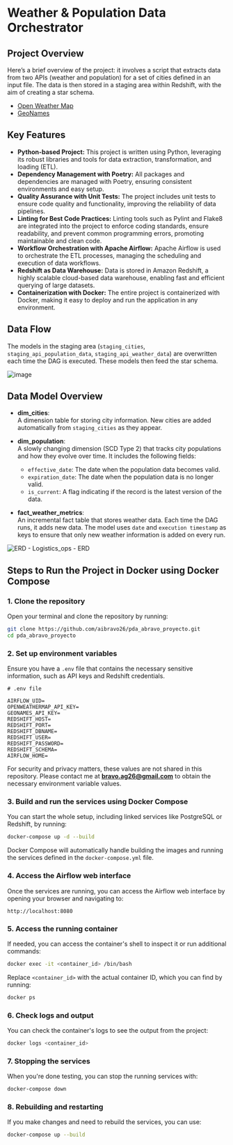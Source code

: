 # Weather & Population Data Orchestrator

## Project Overview

Here’s a brief overview of the project: it involves a script that extracts data from two APIs (weather and population) for a set of cities defined in an input file. The data is then stored in a staging area within Redshift, with the aim of creating a star schema.
* [Open Weather Map](https://openweathermap.org/)
* [GeoNames](https://www.geonames.org/)

## Key Features
* **Python-based Project:** This project is written using Python, leveraging its robust libraries and tools for data extraction, transformation, and loading (ETL).
* **Dependency Management with Poetry:** All packages and dependencies are managed with Poetry, ensuring consistent environments and easy setup.
* **Quality Assurance with Unit Tests:** The project includes unit tests to ensure code quality and functionality, improving the reliability of data pipelines.
* **Linting for Best Code Practices:** Linting tools such as Pylint and Flake8 are integrated into the project to enforce coding standards, ensure readability, and prevent common programming errors, promoting maintainable and clean code.
* **Workflow Orchestration with Apache Airflow:** Apache Airflow is used to orchestrate the ETL processes, managing the scheduling and execution of data workflows.
* **Redshift as Data Warehouse:** Data is stored in Amazon Redshift, a highly scalable cloud-based data warehouse, enabling fast and efficient querying of large datasets.
* **Containerization with Docker:** The entire project is containerized with Docker, making it easy to deploy and run the application in any environment.

## Data Flow

The models in the staging area (`staging_cities`, `staging_api_population_data`, `staging_api_weather_data`) are overwritten each time the DAG is executed. These models then feed the star schema.

![image](https://github.com/user-attachments/assets/6a0faa58-a30d-4d82-924d-af0798457bdd)

## Data Model Overview

- **dim_cities**:  
  A dimension table for storing city information. New cities are added automatically from `staging_cities` as they appear.

- **dim_population**:  
  A slowly changing dimension (SCD Type 2) that tracks city populations and how they evolve over time. It includes the following fields:
  - `effective_date`: The date when the population data becomes valid.
  - `expiration_date`: The date when the population data is no longer valid.
  - `is_current`: A flag indicating if the record is the latest version of the data.

- **fact_weather_metrics**:  
  An incremental fact table that stores weather data. Each time the DAG runs, it adds new data. The model uses `date` and `execution timestamp` as keys to ensure that only new weather information is added on every run.

![ERD - Logistics_ops  - ERD](https://github.com/user-attachments/assets/930fd09e-6328-49bf-9432-0fa1d3119506)

## Steps to Run the Project in Docker using Docker Compose

### 1. Clone the repository
Open your terminal and clone the repository by running:
```bash
git clone https://github.com/aibravo26/pda_abravo_proyecto.git
cd pda_abravo_proyecto
```

### 2. Set up environment variables
Ensure you have a `.env` file that contains the necessary sensitive information, such as API keys and Redshift credentials.

```
# .env file

AIRFLOW_UID=
OPENWEATHERMAP_API_KEY=
GEONAMES_API_KEY=
REDSHIFT_HOST=
REDSHIFT_PORT=
REDSHIFT_DBNAME=
REDSHIFT_USER=
REDSHIFT_PASSWORD=
REDSHIFT_SCHEMA=
AIRFLOW_HOME=
```

For security and privacy matters, these values are not shared in this repository. Please contact me at **bravo.ag26@gmail.com** to obtain the necessary environment variable values.

### 3. Build and run the services using Docker Compose
You can start the whole setup, including linked services like PostgreSQL or Redshift, by running:
```bash
docker-compose up -d --build
```

Docker Compose will automatically handle building the images and running the services defined in the `docker-compose.yml` file.

### 4. Access the Airflow web interface
Once the services are running, you can access the Airflow web interface by opening your browser and navigating to:
```
http://localhost:8080
```

### 5. Access the running container
If needed, you can access the container's shell to inspect it or run additional commands:
```bash
docker exec -it <container_id> /bin/bash
```
Replace `<container_id>` with the actual container ID, which you can find by running:
```bash
docker ps
```

### 6. Check logs and output
You can check the container's logs to see the output from the project:
```bash
docker logs <container_id>
```

### 7. Stopping the services
When you're done testing, you can stop the running services with:
```bash
docker-compose down
```

### 8. Rebuilding and restarting
If you make changes and need to rebuild the services, you can use:
```bash
docker-compose up --build
```
